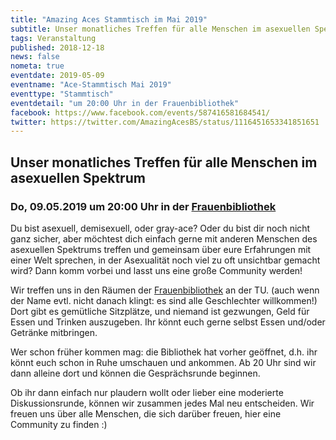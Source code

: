 ```yaml
---
title: "Amazing Aces Stammtisch im Mai 2019"
subtitle: Unser monatliches Treffen für alle Menschen im asexuellen Spektrum
tags: Veranstaltung
published: 2018-12-18
news: false
nometa: true
eventdate: 2019-05-09
eventname: "Ace-Stammtisch Mai 2019"
eventtype: "Stammtisch"
eventdetail: "um 20:00 Uhr in der Frauenbibliothek"
facebook: https://www.facebook.com/events/587416581684541/
twitter: https://twitter.com/AmazingAcesBS/status/1116451653341851651
---
```


## Unser monatliches Treffen für alle Menschen im asexuellen Spektrum

### Do, 09.05.2019 um 20:00 Uhr in der [Frauenbibliothek](https://www.frauenbib-bs.de)

Du bist asexuell, demisexuell, oder gray-ace?
Oder du bist dir noch nicht ganz sicher, aber möchtest dich einfach gerne mit anderen Menschen des asexuellen Spektrums treffen und gemeinsam über eure Erfahrungen mit einer Welt sprechen, in der Asexualität noch viel zu oft unsichtbar gemacht wird?
Dann komm vorbei und lasst uns eine große Community werden!

Wir treffen uns in den Räumen der [Frauenbibliothek](https://www.frauenbib-bs.de) an der TU. (auch wenn der Name evtl. nicht danach klingt: es sind alle Geschlechter willkommen!)
Dort gibt es gemütliche Sitzplätze, und niemand ist gezwungen, Geld für Essen und Trinken auszugeben. Ihr könnt euch gerne selbst Essen und/oder Getränke mitbringen.

Wer schon früher kommen mag: die Bibliothek hat vorher geöffnet, d.h. ihr könnt euch schon in Ruhe umschauen und ankommen. Ab 20 Uhr sind wir dann alleine dort und können die Gesprächsrunde beginnen.

Ob ihr dann einfach nur plaudern wollt oder lieber eine moderierte Diskussionsrunde, können wir zusammen jedes Mal neu entscheiden. Wir freuen uns über alle Menschen, die sich darüber freuen, hier eine Community zu finden :)

